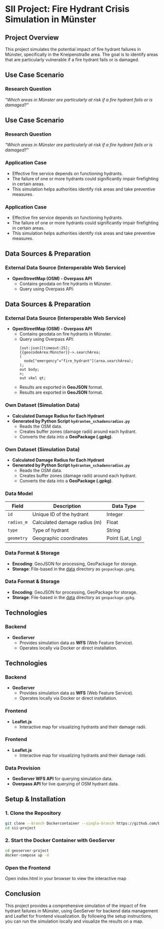 # SII Project: Fire Hydrant Crisis Simulation in Münster

## Project Overview
This project simulates the potential impact of fire hydrant failures in Münster, specifically in the Kneipenstraße area. The goal is to identify areas that are particularly vulnerable if a fire hydrant fails or is damaged.

## Use Case Scenario
### Research Question
*"Which areas in Münster are particularly at risk if a fire hydrant fails or is damaged?"*
## Use Case Scenario
### Research Question
*"Which areas in Münster are particularly at risk if a fire hydrant fails or is damaged?"*

### Application Case
- Effective fire service depends on functioning hydrants.
- The failure of one or more hydrants could significantly impair firefighting in certain areas.
- This simulation helps authorities identify risk areas and take preventive measures.
### Application Case
- Effective fire service depends on functioning hydrants.
- The failure of one or more hydrants could significantly impair firefighting in certain areas.
- This simulation helps authorities identify risk areas and take preventive measures.

## Data Sources & Preparation
### External Data Source (Interoperable Web Service)
- **OpenStreetMap (OSM) - Overpass API**
  - Contains geodata on fire hydrants in Münster.
  - Query using Overpass API:
## Data Sources & Preparation
### External Data Source (Interoperable Web Service)
- **OpenStreetMap (OSM) - Overpass API**
  - Contains geodata on fire hydrants in Münster.
  - Query using Overpass API:
    ```overpassql
    [out:json][timeout:25];
    {{geocodeArea:Münster}}->.searchArea;
    (
      node["emergency"="fire_hydrant"](area.searchArea);
    );
    out body;
    >;
    out skel qt;
    ```
  - Results are exported in **GeoJSON** format.
  - Results are exported in **GeoJSON** format.

### Own Dataset (Simulation Data)
- **Calculated Damage Radius for Each Hydrant**
- **Generated by Python Script `hydranten_schadensradius.py`**
  - Reads the OSM data.
  - Creates buffer zones (damage radii) around each hydrant.
  - Converts the data into a **GeoPackage (.gpkg)**.
### Own Dataset (Simulation Data)
- **Calculated Damage Radius for Each Hydrant**
- **Generated by Python Script `hydranten_schadensradius.py`**
  - Reads the OSM data.
  - Creates buffer zones (damage radii) around each hydrant.
  - Converts the data into a **GeoPackage (.gpkg)**.

### Data Model
| **Field**       | **Description**                     | **Data Type**  |
|-----------------|-------------------------------------|----------------|
| `id`            | Unique ID of the hydrant            | Integer        |
| `radius_m`        | Calculated damage radius (m)        | Float          |
| `type`          | Type of hydrant                     | String         |
| `geometry`   | Geographic coordinates              | Point (Lat, Lng) |


### Data Format & Storage
- **Encoding**: GeoJSON for processing, GeoPackage for storage.
- **Storage**: File-based in the [data](http://_vscodecontentref_/0) directory as `geopackage.gpkg`.
### Data Format & Storage
- **Encoding**: GeoJSON for processing, GeoPackage for storage.
- **Storage**: File-based in the [data](http://_vscodecontentref_/0) directory as `geopackage.gpkg`.

## Technologies
### Backend
- **GeoServer**
  - Provides simulation data as **WFS** (Web Feature Service).
  - Operates locally via Docker or direct installation.
## Technologies
### Backend
- **GeoServer**
  - Provides simulation data as **WFS** (Web Feature Service).
  - Operates locally via Docker or direct installation.

### Frontend
- **Leaflet.js**
  - Interactive map for visualizing hydrants and their damage radii.
### Frontend
- **Leaflet.js**
  - Interactive map for visualizing hydrants and their damage radii.

### Data Provision
- **GeoServer WFS API** for querying simulation data.
- **Overpass API** for live querying of OSM hydrant data.

## Setup & Installation
### 1. Clone the Repository
```sh
git clone --branch Dockercontainer --single-branch https://github.com/Beerejustin/SII-Projekt.git
cd sii-project
```

### 2. Start the Docker Container with GeoServer
```sh
cd geoserver-project
docker-compose up -d
```

###  Open the Frontend
Open index.html in your browser to view the interactive map
## Conclusion
This project provides a comprehensive simulation of the impact of fire hydrant failures in Münster, using GeoServer for backend data management and Leaflet for frontend visualization. By following the setup instructions, you can run the simulation locally and visualize the results on a map.
